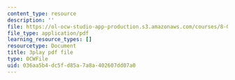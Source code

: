 ```yaml
---
content_type: resource
description: ''
file: https://ol-ocw-studio-app-production.s3.amazonaws.com/courses/8-01sc-classical-mechanics-fall-2016/036aa5b4dc5fd85a7a8a402607dd07a0_DYi8KTt8688.pdf
file_type: application/pdf
learning_resource_types: []
resourcetype: Document
title: 3play pdf file
type: OCWFile
uid: 036aa5b4-dc5f-d85a-7a8a-402607dd07a0
---
```


